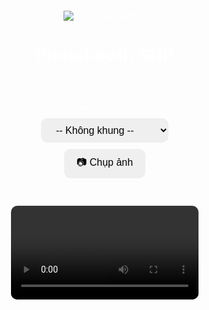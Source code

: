 <!DOCTYPE html>
<html lang="vi">
<head>
  <meta charset="UTF-8" />
  <meta name="viewport" content="width=device-width, initial-scale=1.0"/>
  <title>Photobooth SNP</title>
  <style>
    body {
      margin: 0;
      font-family: sans-serif;
      background: url('https://cdn.saigonnewport.com.vn/uploads/images/2025/05/29/bg-key-visual-run-as-one-2025-01-6838100db8936.png') no-repeat center center fixed;
      background-size: cover;
      color: white;
      display: flex;
      flex-direction: column;
      align-items: center;
    }
    header {
      text-align: center;
      margin: 20px;
    }
    header img {
      max-width: 150px;
    }
    video, canvas {
      width: 100%;
      max-width: 480px;
      border-radius: 10px;
      margin-top: 10px;
    }
    .controls {
      margin: 20px 0;
      display: flex;
      flex-direction: column;
      align-items: center;
      gap: 10px;
    }
    select, button {
      padding: 10px 20px;
      font-size: 16px;
      border-radius: 10px;
      border: none;
      cursor: pointer;
    }
    #download {
      color: #00f0ff;
      display: none;
      margin-top: 10px;
    }
  </style>
</head>
<body>

<header>
  <img src=('https://cdn.saigonnewport.com.vn/uploads/images/2025/05/29/logo-run-as-one-2025-01-6838105ac2103.png')" alt="Logo Thương hiệu">
  <h1>Photobooth SNP</h1>
</header>

<div class="controls">
  <label for="frameSelect">Chọn khung hình:</label>
  <select id="frameSelect">
    <option value="">-- Không khung --</option>
    <option value="https://cdn.saigonnewport.com.vn/uploads/images/2025/05/29/meet-tribe-06-1-683817714cf39.png">Khung Xanh Dương</option>
    <option value="https://cdn.saigonnewport.com.vn/uploads/images/2025/05/29/meet-tribe-06-1-683817714cf39.png">Khung Hồng</option>
    <option value="https://cdn.saigonnewport.com.vn/uploads/images/2025/05/29/meet-tribe-06-1-683817714cf39.png">Khung Vàng</option>
  </select>
  <button id="snap">📷 Chụp ảnh</button>
  <a id="download" download="photo.png">📥 Tải ảnh</a>
</div>

<video id="video" autoplay playsinline></video>
<canvas id="canvas" style="display:none;"></canvas>

<script>
  const video = document.getElementById('video');
  const canvas = document.getElementById('canvas');
  const ctx = canvas.getContext('2d');
  const snap = document.getElementById('snap');
  const download = document.getElementById('download');
  const frameSelect = document.getElementById('frameSelect');

  let frameImg = null;

  // Bật camera
  navigator.mediaDevices.getUserMedia({ video: true })
    .then(stream => video.srcObject = stream)
    .catch(err => alert("Không thể truy cập camera: " + err));

  // Khi chọn khung
  frameSelect.addEventListener('change', () => {
    const url = frameSelect.value;
    if (!url) {
      frameImg = null;
      return;
    }
    frameImg = new Image();
    frameImg.crossOrigin = "anonymous";
    frameImg.src = url;
  });

  // Chụp ảnh
  snap.addEventListener('click', () => {
    const w = video.videoWidth;
    const h = video.videoHeight;
    canvas.width = w;
    canvas.height = h;
    ctx.drawImage(video, 0, 0, w, h);
    if (frameImg) {
      frameImg.onload = () => {
        ctx.drawImage(frameImg, 0, 0, w, h);
        showDownload();
      };
      if (frameImg.complete) {
        ctx.drawImage(frameImg, 0, 0, w, h);
        showDownload();
      }
    } else {
      showDownload();
    }
  });

  function showDownload() {
    const dataURL = canvas.toDataURL('image/png');
    download.href = dataURL;
    download.style.display = 'inline';
  }
</script>

</body>
</html>
